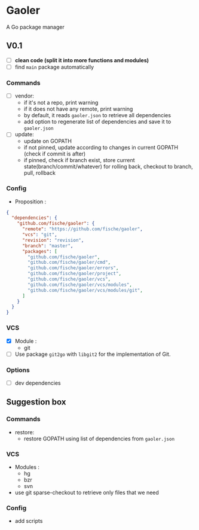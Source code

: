 # Gaoler

A Go package manager

## V0.1

* [ ] **clean code (split it into more functions and modules)**
* [ ] find `main` package automatically

### Commands

- [ ] vendor:
  - if it's not a repo, print warning
  - if it does not have any remote, print warning
  - by default, it reads `gaoler.json` to retrieve all dependencies
  - add option to regenerate list of dependencies and save it to `gaoler.json`
- [ ] update:
  - update on GOPATH
  - if not pinned, update according to changes in current GOPATH (check if commit is after)
  - if pinned, check if branch exist, store current state(branch/commit/whatever) for rolling back, checkout to branch, pull, rollback

### Config

* Proposition :

```json
{
  "dependencies": {
    "github.com/fische/gaoler": {
      "remote": "https://github.com/fische/gaoler",
      "vcs": "git",
      "revision": "revision",
      "branch": "master",
      "packages": [
        "github.com/fische/gaoler",
        "github.com/fische/gaoler/cmd",
        "github.com/fische/gaoler/errors",
        "github.com/fische/gaoler/project",
        "github.com/fische/gaoler/vcs",
        "github.com/fische/gaoler/vcs/modules",
        "github.com/fische/gaoler/vcs/modules/git",
      ]
    }
  }
}
```

### VCS

* [x] Module :
  - git
* [ ] Use package `git2go` with `libgit2` for the implementation of Git.

### Options

* [ ] dev dependencies

## Suggestion box

### Commands

* restore:
  - restore GOPATH using list of dependencies from `gaoler.json`

### VCS

* Modules :
  - hg
  - bzr
  - svn
* use git sparse-checkout to retrieve only files that we need

### Config

* add scripts
